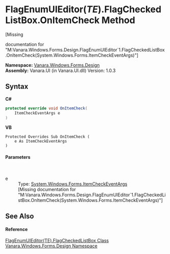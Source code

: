 # FlagEnumUIEditor(*TE*).FlagCheckedListBox.OnItemCheck Method 
 

\[Missing <summary> documentation for "M:Vanara.Windows.Forms.Design.FlagEnumUIEditor`1.FlagCheckedListBox.OnItemCheck(System.Windows.Forms.ItemCheckEventArgs)"\]

**Namespace:**&nbsp;<a href="47183544-7c44-c1e2-cf57-c68e49a55933">Vanara.Windows.Forms.Design</a><br />**Assembly:**&nbsp;Vanara.UI (in Vanara.UI.dll) Version: 1.0.3

## Syntax

**C#**<br />
``` C#
protected override void OnItemCheck(
	ItemCheckEventArgs e
)
```

**VB**<br />
``` VB
Protected Overrides Sub OnItemCheck ( 
	e As ItemCheckEventArgs
)
```


#### Parameters
&nbsp;<dl><dt>e</dt><dd>Type: <a href="http://msdn2.microsoft.com/en-us/library/dt06shbb" target="_blank">System.Windows.Forms.ItemCheckEventArgs</a><br />\[Missing <param name="e"/> documentation for "M:Vanara.Windows.Forms.Design.FlagEnumUIEditor`1.FlagCheckedListBox.OnItemCheck(System.Windows.Forms.ItemCheckEventArgs)"\]</dd></dl>

## See Also


#### Reference
<a href="879ac561-8c1b-1cd3-8d12-92d09d484621">FlagEnumUIEditor(TE).FlagCheckedListBox Class</a><br /><a href="47183544-7c44-c1e2-cf57-c68e49a55933">Vanara.Windows.Forms.Design Namespace</a><br />
